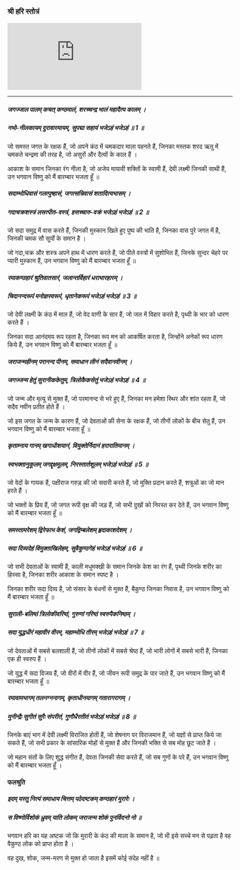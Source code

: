 ### श्री हरि स्तोत्रं

<iframe src="https://www.youtube.com/embed/YvT89hqFx_0" title="YouTube video player" frameborder="0" allow="accelerometer; autoplay; clipboard-write; encrypted-media; gyroscope; picture-in-picture" allowfullscreen></iframe>

---

##### जगज्जाल पालम् कचत् कण्ठमालं, शरच्चन्द्र भालं महादैत्य कालम् ।
##### नभो-नीलकायम् दुरावारमायम्, सुपद्मा सहायं भजेऽहं भजेऽहं ॥ 1 ॥

जो समस्त जगत के रक्षक हैं, जो अपने कंठ में चमकदार माला पहनते हैं, जिनका मस्तक शरद ऋतु में चमकते चन्द्रमा की तरह है, जो असुरों और दैत्यों के काल हैं ।

आकाश के समान जिनका रंग नीला है, जो अजेय मायावी शक्तिों के स्वामी हैं, देवी लक्ष्मी जिनकी साथी हैं, उन भगवान विष्णु को मैं बारम्बार भजता हूँ ॥

##### सदाम्भोधिवासं गलत्पुष्हासं, जगत्सन्निवासं शतादित्यभासम् ।
##### गदाचक्रशस्त्रं लसत्पीत-वस्त्रं, हसच्चारु-वक्रं भजेऽहं भजेऽहं ॥ 2 ॥

जो सदा समुद्र में वास करते हैं, जिनकी मुस्कान खिले हुए पुष्प की भाति है, जिनका वास पुरे जगत में है, जिनकी चमक सौ सूर्यो के समान है ।

जो गदा,चक्र और शस्त्र अपने हाथ में धारण करते हैं, जो पीले वस्त्रों में सुशोभित हैं, जिनके सुन्दर चेहरे पर प्यारी मुस्कान हैं, उन भगवान विष्णु को मैं बारम्बार भजता हूँ ॥

##### रमाकण्ठहारं श्रुतिवातसारं, जलान्तर्विहारं धराभारहारम् ।
##### चिदानन्दरूपं मनोज्ञस्वरूपं, धृतानेकरूपं भजेऽहं भजेऽहं ॥ 3 ॥

जो देवी लक्ष्मी के कंठ में माल हैं, जो वेद वाणी के सार हैं, जो जल में विहार करते है, पृथ्वी के भार को धारण करते हैं ।

जिनका सदा आनंदमय रूप रहता है, जिनका रूप मन को आकर्षित करता है, जिन्होंने अनेकों रूप धारण किये हैं, उन भगवान विष्णु को मैं बारम्बार भजता हूँ ॥

##### जराजन्महीनम् परानन्द पीनम्, समाधान लीनं सदैवानवीनम् ।
##### जगज्जन्म हेतुं सुरानीककेतुम्, त्रिलोकैकसेतुं भजेऽहं भजेऽहं ॥ 4 ॥

जो जन्म और मृत्यु से मुक्त हैं, जो परमानन्द से भरे हुए हैं, जिनका मन हमेशा स्थिर और शांत रहता हैं, जो सदैव नवीन प्रतीत होते हैं ।

जो इस जगत के जन्म के कारण हैं, जो देवताओं की सेना के रक्षक हैं, जो तीनों लोकों के बीच सेतु हैं, उन भगवान विष्णु को मैं बारम्बार भजता हूँ ॥

##### कृताम्नाय गानम् खगाधीशयानं, विमुक्तेर्निदानं हरारातिमानम् ।
##### स्वभक्तानुकूलम् जगद्दृक्षमूलम्, निरस्तार्तशूलम् भजेऽहं भजेऽहं ॥ 5 ॥

जो वेदों के गायक हैं, पक्षीराज गरुड़ की जो सवारी करते हैं, जो मुक्ति प्रदान करते हैं, शत्रुओं का जो मान हरते हैं ।

जो भक्तों के प्रिय हैं, जो जगत रूपी वृक्ष की जड़ हैं, जो सभी दुखों को निरस्त कर देते हैं, उन भगवान विष्णु को मैं बारम्बार भजता हूँ ॥

##### समस्तामरेशम् द्विरेफाभ केशं, जगद्विम्बलेशम् हृदाकाशदेशम् ।
##### सदा दिव्यदेहं विमुक्ताखिलेहम्, सुवैकुण्ठगेहं भजेऽहं भजेऽहं ॥ 6 ॥

जो सभी देवताओं के स्वामी हैं, काली मधुमक्खी के समान जिनके केश का रंग हैं, पृथ्वी जिनके शरीर का हिस्सा है, जिनका शरीर आकाश के समान स्पष्ट है ।

जिनका शरीर सदा दिव्य है, जो संसार के बंधनों से मुक्त हैं, बैकुण्ठ जिनका निवास है, उन भगवान विष्णु को मैं बारम्बार भजता हूँ ॥

##### सुराली-बलिष्ठं त्रिलोकीवरिष्ठं, गुरुणां गरिष्ठं स्वरुपैकनिष्ठम् ।
##### सदा युद्धधीरं महावीर वीरम्, महाम्भोधि तीरम् भजेऽहं भजेऽहं ॥ 7 ॥

जो देवताओं में सबसे बलशाली हैं, जो तीनों लोकों में सबसे श्रेष्ठ हैं, जो भारी लोगों में सबसे भारी हैं, जिनका एक ही स्वरुप हैं ।

जो युद्ध में सदा विजय हैं, जो वीरों में वीर हैं, जो जीवन रूपी समुद्र के पार जाते हैं, उन भगवान विष्णु को मैं बारम्बार भजता हूँ ॥

##### रमावामभागम् तलनग्ननागम्, कृताधीनयागम् गतारागरागम् ।
##### मुनीन्द्रैः सुगीतं सुरैः संपरीतं, गुणौधैरतीतं भजेऽहं भजेऽहं ॥ 8 ॥

जिनके बाएं भाग में देवी लक्ष्मी विराजित होती हैं, जो शेषनाग पर विराजमान हैं, जो यज्ञों से प्राप्त किये जा सकते हैं, जो सभी प्रकार के सांसारिक मोहों से मुक्त हैं और जिनकी भक्ति से सब मोह छूट जाते हैं ।

जो महान संतों के लिए शुद्ध संगीत हैं, देवता जिनकी सेवा करते हैं, जो सब गुणों के परे हैं, उन भगवान विष्णु को मैं बारम्बार भजता हूँ ।

#### फलश्रुति

##### इदम् यस्तु नित्यं समाधाय चित्तम् पठेदष्टकम् कण्ठहारं मुरारेः ।
##### स विष्णोर्विशोकं ध्रुवम् याति लोकम् जराजन्म शोकं पुनर्विदन्ते नो ॥

भगवान हरि का यह अष्टक जो कि मुरारी के कंठ की माला के समान है, जो भी इसे सच्चे मन से पढ़ता है वह वैकुण्ठ लोक को प्राप्त होता है ।

वह दुख, शोक, जन्म-मरण से मुक्त हो जाता है इसमें कोई संदेह नहीं है ॥